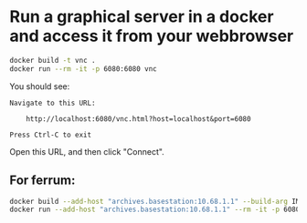 # Run a graphical server in a docker and access it from your webbrowser

```bash
docker build -t vnc .
docker run --rm -it -p 6080:6080 vnc
```

You should see:
```
Navigate to this URL:

    http://localhost:6080/vnc.html?host=localhost&port=6080

Press Ctrl-C to exit
```

Open this URL, and then click "Connect".

## For ferrum:

```bash
docker build --add-host "archives.basestation:10.68.1.1" --build-arg IMAGE=gitlab.laas.fr:4567/gepetto/buildfarm/robotpkg:ferrum -t vnc .
docker run --add-host "archives.basestation:10.68.1.1" --rm -it -p 6080:6080 vnc
```
